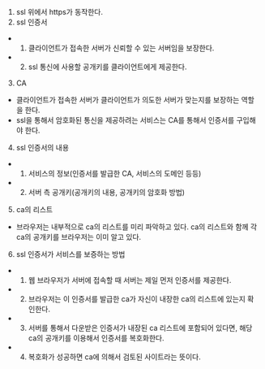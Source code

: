 1. ssl 위에서 https가 동작한다.
2. ssl 인증서
- 1. 클라이언트가 접속한 서버가 신뢰할 수 있는 서버임을 보장한다.
- 2. ssl 통신에 사용할 공개키를 클라이언트에게 제공한다.

3. CA
- 클라이언트가 접속한 서버가 클라이언트가 의도한 서버가 맞는지를 보장하는 역할을 한다.
- ssl을 통해서 암호화된 통신을 제공하려는 서비스는 CA를 통해서 인증서를 구입해야 한다.

4. ssl 인증서의 내용
- 1. 서비스의 정보(인증서를 발급한 CA, 서비스의 도메인 등등)
- 2. 서버 측 공개키(공개키의 내용, 공개키의 암호화 방법)

5. ca의 리스트
- 브라우저는 내부적으로 ca의 리스트를 미리 파악하고 있다. ca의 리스트와 함께 각 ca의 공개키를
브라우저는 이미 알고 있다.

6. ssl 인증서가 서비스를 보증하는 방법
- 1. 웹 브라우저가 서버에 접속할 때 서버는 제일 먼저 인증서를 제공한다.
- 2. 브라우저는 이 인증서를 발급한 ca가 자신이 내장한 ca의 리스트에 있는지 확인한다.
- 3. 서버를 통해서 다운받은 인증서가 내장된 ca 리스트에 포함되어 있다면, 해당 ca의 공개키를 이용해서
인증서를 복호화한다.
- 4. 복호화가 성공하면 ca에 의해서 검토된 사이트라는 뜻이다.